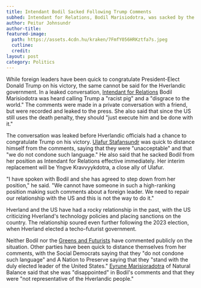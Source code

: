 ```yaml
---
title: Intendant Bodil Sacked Following Trump Comments
subhed: Intendant for Relations, Bodil Marisiodotra, was sacked by the Superintendent of State after leaked comments surfaced. She hasn't commented on the situation.
author: Peitur Johnsundr
author-title: 
featured-image: 
  path: https://assets.4cdn.hu/kraken/7FmfY056HRKztfa7s.jpeg
  cutline: 
  credit: 
layout: post
category: Politics
---
```


While foreign leaders have been quick to congratulate President-Elect Donald Trump on his victory, the same cannot be said for the Hverlandic government. In a leaked conversation, [Intendant for Relations](/HUN/about/government/relations) Bodil Marisiodotra was heard calling Trump a "racist pig" and a "disgrace to the world." The comments were made in a private conversation with a friend, but were recorded and leaked to the press. She also said that since the US still uses the death penalty, they should "just execute him and be done with it."

The conversation was leaked before Hverlandic officials had a chance to congratulate Trump on his victory. [Ulafur Stafansundr](/HUN/about/people/ulafur-stafansundr) was quick to distance himself from the comments, saying that they were "unacceptable" and that "we do not condone such language." He also said that he sacked Bodil from her position as Intendant for Relations effective immediately. Her interim replacement will be Yngve Kravvyykdotra, a close ally of Ulafur.

"I have spoken with Bodil and she has agreed to step down from her position," he said. "We cannot have someone in such a high-ranking position making such comments about a foreign leader. We need to repair our relationship with the US and this is not the way to do it."

Hverland and the US have had a rocky relationship in the past, with the US criticizing Hverland's technology policies and placing sanctions on the country. The relationship soured even further following the 2023 election, when Hverland elected a techo-futurist government. 

Neither Bodil nor the [Greens and Futurists](/HUN/about/party/ks) have commented publicly on the situation. Other parties have been quick to distance themselves from her comments, with the Social Democrats saying that they "do not condone such language" and A Nation to Preserve saying that they "stand with the duly elected leader of the United States." [Eyrune Marisioradotra](/HUN/about/people/eyrune-marisioradotra) of Natural Balance said that she was "disappointed" in Bodil's comments and that they were "not representative of the Hverlandic people."